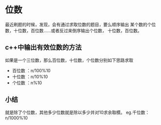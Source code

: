 # 位数

最近刷题的时候，发现，会有通过求取位数的题目，要么顺序输出
某个数的个位数，十位数，百位数……或者反过来倒序输出个位数，
十位数，百位数。


## c++中输出有效位数的方法

如果是一个三位数，那么百位数，十位数，个位数分别如下思路求取

* 百位数 ：n/100%10
* 十位数 ：n/10%10
* 个位数 ：n%10

## 小结
就是除了个位数，其他多少位数就是除以多少并对10求余取模。
eg.千位数：n/1000%10
